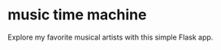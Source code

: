music time machine
=================

Explore my favorite musical artists with this simple Flask app.
